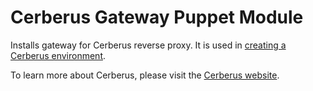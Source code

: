 # Cerberus Gateway Puppet Module

Installs gateway for Cerberus reverse proxy.  It is used
in [creating a Cerberus environment](http://engineering.nike.com/cerberus/docs/administration-guide/creating-an-environment).

To learn more about Cerberus, please visit the [Cerberus website](http://engineering.nike.com/cerberus/).

